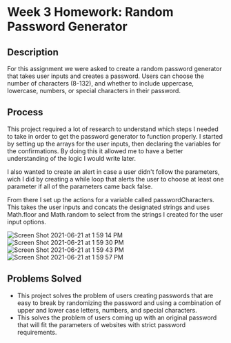 # Week 3 Homework: Random Password Generator

## Description
For this assignment we were asked to create a random password generator that takes user inputs and creates a password. Users can choose the number of characters (8-132), and whether to include uppercase, lowercase, numbers, or special characters in their password. 

## Process
This project required a lot of research to understand which steps I needed to take in order to get the password generator to function properly. I started by setting up the arrays for the user inputs, then declaring the variables for the confirmations. By doing this it allowed me to have a better understanding of the logic I would write later. 

I also wanted to create an alert in case a user didn't follow the parameters, wich I did by creating a while loop that alerts the user to choose at least one parameter if all of the parameters came back false. 

From there I set up the actions for a variable called passwordCharacters. This takes the user inputs and concats the designated strings and uses Math.floor and Math.random to select from the strings I created for the user input options. 

![Screen Shot 2021-06-21 at 1 59 14 PM](https://user-images.githubusercontent.com/82903201/122807690-e6dcee80-d299-11eb-9f24-b0f847213fda.png)
![Screen Shot 2021-06-21 at 1 59 30 PM](https://user-images.githubusercontent.com/82903201/122807694-e6dcee80-d299-11eb-87d4-ad128748e513.png)
![Screen Shot 2021-06-21 at 1 59 43 PM](https://user-images.githubusercontent.com/82903201/122807697-e7758500-d299-11eb-8a50-eca6bb60f685.png)
![Screen Shot 2021-06-21 at 1 59 57 PM](https://user-images.githubusercontent.com/82903201/122807698-e7758500-d299-11eb-8d06-c95f95f5db68.png)

## Problems Solved

* This project solves the problem of users creating passwords that are easy to break by randomizing the password and using a combination of upper and lower case letters, numbers, and special characters.
* This solves the problem of users coming up with an original password that will fit the parameters of websites with strict password requirements. 

